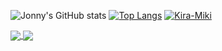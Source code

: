 ![Jonny's GitHub stats](https://github-readme-stats.vercel.app/api?username=JonnyBoy2000&show_icons=true&theme=tokyonight&hide_border=true)
[![Top Langs](https://github-readme-stats.vercel.app/api/top-langs/?username=JonnyBoy2000&layout=compact&show_icons=true&theme=tokyonight&hide_border=true)](https://github.com/anuraghazra/github-readme-stats)
[![Kira-Miki](https://github-readme-stats.vercel.app/api/pin/?username=JonnyBoy2000&repo=Kira-Public&show_icons=true&theme=tokyonight&hide_border=true)](https://github.com/anuraghazra/github-readme-stats)


<a href="https://github.com/anuraghazra/github-readme-stats">
  <img align="center" src="https://github-readme-stats.vercel.app/api/pin/?username=anuraghazra&repo=github-readme-stats" />
</a>
<a href="https://github.com/anuraghazra/convoychat">
  <img align="center" src="https://github-readme-stats.vercel.app/api/pin/?username=anuraghazra&repo=convoychat" />
</a>
